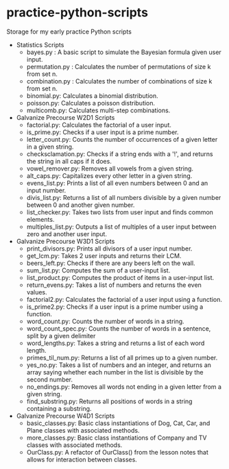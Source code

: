 # practice-python-scripts
Storage for my early practice Python scripts
- Statistics Scripts
  - bayes.py : A basic script to simulate the Bayesian formula given user input.
  - permutation.py : Calculates the number of permutations of size k from set n.
  - combination.py : Calculates the number of combinations of size k from set n.
  - binomial.py: Calculates a binomial distribution.
  - poisson.py: Calculates a poisson distribution.
  - multicomb.py: Calculates multi-step combinations.
- Galvanize Precourse W2D1 Scripts
  - factorial.py: Calculates the factorial of a user input.
  - is_prime.py: Checks if a user input is a prime number.
  - letter_count.py: Counts the number of occurrences of a given letter in a given string.
  - checksclamation.py: Checks if a string ends with a '!', and returns the string in all caps if it does.
  - vowel_remover.py: Removes all vowels from a given string.
  - alt_caps.py: Capitalizes every other letter in a given string.
  - evens_list.py: Prints a list of all even numbers between 0 and an input number.
  - divis_list.py: Returns a list of all numbers divisible by a given number between 0 and another given number.
  - list_checker.py: Takes two lists from user input and finds common elements.
  - multiples_list.py: Outputs a list of multiples of a user input between zero and another user input.
- Galvanize Precourse W3D1 Scripts
  - print_divisors.py: Prints all divisors of a user input number.
  - get_lcm.py: Takes 2 user inputs and returns their LCM.
  - beers_left.py: Checks if there are any beers left on the wall.
  - sum_list.py: Computes the sum of a user-input list.
  - list_product.py: Computes the product of items in a user-input list.
  - return_evens.py: Takes a list of numbers and returns the even values.
  - factorial2.py: Calculates the factorial of a user input using a function.
  - is_prime2.py: Checks if a user input is a prime number using a function.
  - word_count.py: Counts the number of words in a string.
  - word_count_spec.py: Counts the number of words in a sentence, split by a given delimiter
  - word_lengths.py: Takes a string and returns a list of each word length.
  - primes_til_num.py: Returns a list of all primes up to a given number.
  - yes_no.py: Takes a list of numbers and an integer, and returns an array saying whether each number in the list is divisible by the second number.
  - no_endings.py: Removes all words not ending in a given letter from a given string.
  - find_substring.py: Returns all positions of words in a string containing a substring.
- Galvanize Precourse W4D1 Scripts
  - basic_classes.py: Basic class instantiations of Dog, Cat, Car, and Plane classes with associated methods.
  - more_classes.py: Basic class instantiations of Company and TV classes with associated methods.
  - OurClass.py: A refactor of OurClass() from the lesson notes that allows for interaction between classes.
